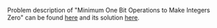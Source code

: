 Problem description of "Minimum One Bit Operations to Make Integers Zero" can be found [here](https://leetcode.com/problems/minimum-one-bit-operations-to-make-integers-zero/description/) and its solution [here](https://github.com/aurimas13/Solutions-To-Problems/blob/main/LeetCode/Python%20Solutions/Minimum%20One%20Bit%20Operations%20to%20Make%20Integers%20Zero/minimum.py).
